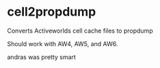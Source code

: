# cell2propdump
Converts Activeworlds cell cache files to propdump

Should work with AW4, AW5, and AW6.






andras was pretty smart
